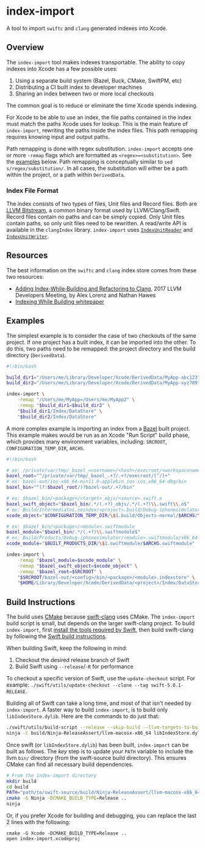 # index-import

A tool to import `swiftc` and `clang` generated indexes into Xcode.

## Overview

The `index-import` tool makes indexes transportable. The ability to copy indexes into Xcode has a few possible uses:

1. Using a separate build system (Bazel, Buck, CMake, SwiftPM, etc)
2. Distributing a CI built index to developer machines
3. Sharing an index between two or more local checkouts

The common goal is to reduce or eliminate the time Xcode spends indexing.

For Xcode to be able to use an index, the file paths contained in the index must match the paths Xcode uses for lookup. This is the main feature of `index-import`, rewriting the paths inside the index files. This path remapping requires knowing input and output paths.

Path remapping is done with regex substitution. `index-import` accepts one or more `-remap` flags which are formatted as `<regex>=<substitution>`. See the [examples](#examples) below. Path remapping is conceptually similar to `sed s/regex/substitution/`. In all cases, the substitution will either be a path within the project, or a path within `DerivedData`.

### Index File Format

The index consists of two types of files, Unit files and Record files. Both are [LLVM Bitstream](https://www.llvm.org/docs/BitCodeFormat.html#bitstream-format), a common binary format used by LLVM/Clang/Swift. Record files contain no paths and can be simply copied. Only Unit files contain paths, so only unit files need to be rewritten. A read/write API is available in the `clangIndex` library. `index-import` uses [`IndexUnitReader`](https://github.com/apple/swift-clang/blob/swift-5.0-branch/include/clang/Index/IndexUnitReader.h) and [`IndexUnitWriter`](https://github.com/apple/swift-clang/blob/swift-5.0-branch/include/clang/Index/IndexUnitWriter.h).

## Resources

The best information on the `swiftc` and `clang` index store comes from these two resources:

* [Adding Index‐While‐Building and Refactoring to Clang](https://www.youtube.com/watch?v=jGJhnIT-D2M), 2017 LLVM Developers Meeting, by Alex Lorenz and Nathan Hawes
* [Indexing While Building whitepaper](https://docs.google.com/document/d/1cH2sTpgSnJZCkZtJl1aY-rzy4uGPcrI-6RrUpdATO2Q/)

## Examples

The simplest example is to consider the case of two checkouts of the same project. If one project has a built index, it can be imported into the other. To do this, two paths need to be remapped: the project directory and the build directory (`DerivedData`).

```sh
#!/bin/bash

build_dir1="/Users/me/Library/Developer/Xcode/DerivedData/MyApp-abc123"
build_dir2="/Users/me/Library/Developer/Xcode/DerivedData/MyApp-xyz789"

index-import \
    -remap "/Users/me/MyApp=/Users/me/MyApp2" \
    -remap "$build_dir1=$build_dir2" \
    "$build_dir1/Index/DataStore" \
    "$build_dir2/Index/DataStore"
```

A more complex example is importing an index from a [Bazel](https://bazel.build) built project. This example makes would be run as an Xcode "Run Script" build phase, which provides many environment variables, including: `SRCROOT`, `CONFIGURATION_TEMP_DIR`, `ARCHS`.

```sh
#!/bin/bash

# ex: /private/var/tmp/_bazel_<username>/<hash>/execroot/<workspacename>
bazel_root="^/private/var/tmp/_bazel_.+?/.+?/execroot/[^/]+"
# ex: bazel-out/ios-x86_64-min11.0-applebin_ios-ios_x86_64-dbg/bin
bazel_bin="^(?:$bazel_root/)?bazel-out/.+?/bin"

# ex: $bazel_bin/<package>/<target>_objs/<source>.swift.o
bazel_swift_object="$bazel_bin/.*/(.+?)_objs/.*/(.+?)\\.swift\\.o$"
# ex: Build/Intermediates.noindex/<project>.build/Debug-iphonesimulator/<target>.build/Objects-normal/x86_64/<source>.o
xcode_object="$CONFIGURATION_TEMP_DIR/\$1.build/Objects-normal/$ARCHS/\$2.o"

# ex: $bazel_bin/<package>/<module>.swiftmodule
bazel_module="$bazel_bin/.*/(.+?)\\.swiftmodule$"
# ex: Build/Products/Debug-iphonesimulator/<module>.swiftmodule/x86_64.swiftmodule
xcode_module="$BUILT_PRODUCTS_DIR/\$1.swiftmodule/$ARCHS.swiftmodule"

index-import \
    -remap "$bazel_module=$xcode_module" \
    -remap "$bazel_swift_object=$xcode_object" \
    -remap "$bazel_root=$SRCROOT" \
    "$SRCROOT/bazel-out/<config>/bin/<package>/<module>.indexstore" \
    "$HOME/Library/Developer/Xcode/DerivedData/<project>/Index/DataStore"

```

## Build Instructions

The build uses [CMake](https://cmake.org) because [swift-clang](https://www.github.com/apple/swift-clang) uses CMake. The `index-import` build script is small, but depends on the larger swift-clang project. To build `index-import`, first [install the tools required by Swift](https://github.com/apple/swift#system-requirements), then build swift-clang by following the [Swift build instructions](https://github.com/apple/swift#building-swift).

When building Swift, keep the following in mind:

1. Checkout the desired release branch of Swift
2. Build Swift using `--release`/`-R` for performance

To checkout a specific version of Swift, use the `update-checkout` script. For example: `./swift/utils/update-checkout --clone --tag swift-5.0.1-RELEASE`.

Building all of Swift can take a long time, and most of that isn't needed by `index-import`. A faster way to build `index-import`, is to build only `libIndexStore.dylib`. Here are the commands to do just that:

```sh
./swift/utils/build-script --release --skip-build --llvm-targets-to-build X86
ninja -C build/Ninja-ReleaseAssert/llvm-macosx-x86_64 libIndexStore.dylib
```

Once swift (or `libIndexStore.dylib`) has been built, `index-import` can be built as follows. The _key_ step is to update your `PATH` variable to include the llvm `bin/` directory (from the swift-source build directory). This ensures CMake can find all necessary build dependencies.

```sh
# From the index-import directory
mkdir build
cd build
PATH="path/to/swift-source/build/Ninja-ReleaseAssert/llvm-macosx-x86_64/bin:$PATH"
cmake -G Ninja -DCMAKE_BUILD_TYPE=Release ..
ninja
```

Or, if you prefer Xcode for building and debugging, you can replace the last 2 lines with the following:
```
cmake -G Xcode -DCMAKE_BUILD_TYPE=Release ..
open index-import.xcodeproj
```
